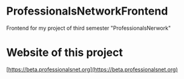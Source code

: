 # ProfessionalsNetworkFrontend
 Frontend for my project of third semester "ProfessionalsNerwork"
# Website of this project
[https://beta.professionalsnet.org](https://beta.professionalsnet.org)
